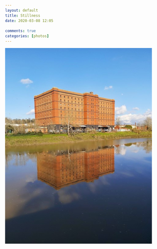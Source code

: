 ```yaml
---  
layout: default  
title: Stillness  
date: 2020-03-08 12:05  
  
comments: true  
categories: [photos]  
---  
```

<img src="/assets/images/articles/reflection.jpg" alt="Oh, the secrets of that reflected world" class="responsive"><br>
